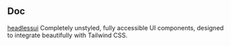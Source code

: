 ## Doc

<a href="https://headlessui.com/v1" target="_blank">headlessui</a> Completely unstyled, fully accessible UI components, designed to integrate beautifully with Tailwind CSS.
